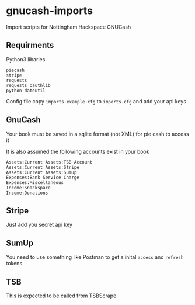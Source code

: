 # gnucash-imports
Import scripts for Nottingham Hackspace GNUCash

## Requirments
Python3 libaries

```
piecash
stripe
requests
requests_oauthlib
python-dateutil
```

Config file
copy `imports.example.cfg` to `imports.cfg` and add your api keys

## GnuCash
Your book must be saved in a sqlite format (not XML) for pie cash to access it

It is also assumed the following accounts exist in your book
```
Assets:Current Assets:TSB Account
Assets:Current Assets:Stripe
Assets:Current Assets:SumUp
Expenses:Bank Service Charge
Expenses:Miscellaneous
Income:Snackspace
Income:Donations
```

## Stripe
Just add you secret api key

## SumUp
You need to use something like Postman to get a inital `access` and `refresh` tokens

## TSB
This is expected to be called from TSBScrape
